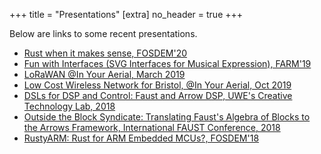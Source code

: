 +++
title = "Presentations"
[extra] 
no_header = true
+++

Below are links to some recent presentations.

- [Rust when it makes sense, FOSDEM'20](/presentations_reveal/FOSDEM20/)
- [Fun with Interfaces (SVG Interfaces for Musical Expression), FARM'19](/presentations_source/farm19/index.html)
- [LoRaWAN @In Your Aerial, March 2019](/presentations_source/in_Your_aerial_march2019/index.html)
- [Low Cost Wireless Network for Bristol, @In Your Aerial, Oct 2019](/presentations_source/in_Your_aerial_oct2019/index.html)
- [DSLs for DSP and Control: Faust and Arrow DSP, UWE's Creative Technology Lab, 2018](https://drive.google.com/open?id=1BDSdWm3WXdU1afgvXUuboP7ByQHnY1ZoTdQ5pbqJCT0)
- [Outside the Block Syndicate: Translating Faust's Algebra of Blocks to the Arrows Framework, International FAUST Conference, 2018](https://drive.google.com/open?id=1t0stYwxH9M5QeFtoVtU5E6KnC_ItvuvfT4pU7qgZMZk)
- [RustyARM: Rust for ARM Embedded MCUs?, FOSDEM'18](https://drive.google.com/open?id=1TWlg8QQWpJbXSe_5H5kEB8SXf0AyqgKyZpjl2rDCe2s)
